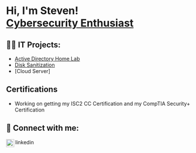<h1>Hi, I'm Steven! <br/> <a href="https://www.linkedin.com/in/steven-mercado/">Cybersecurity Enthusiast</a>

<h2>👨‍💻 IT Projects:</h2>

  - [Active Directory Home Lab](https://github.com/joshmadakor1/Algorithms-Practice)
  - [Disk Sanitization](https://github.com/MSMercado/Disk-Sanitization)
  - [Cloud Server]

<h2> Certifications </h2>

  - Working on getting my ISC2 CC Certification and my CompTIA Security+ Certification

<h2> 🤳 Connect with me:</h2>
<img align="left" alt="JoshMadakor | LinkedIn" width="22px" src="https://cdn.jsdelivr.net/npm/simple-icons@v3/icons/linkedin.svg" />linkedin

[linkedin]: https://www.linkedin.com/in/steven-mercado/

<!--
**joshmadakor1/joshmadakor1** is a ✨ _special_ ✨ repository because its `README.md` (this file) appears on your GitHub profile.

Here are some ideas to get you started:

- 🔭 I’m currently working on ...
- 🌱 I’m currently learning ...
- 👯 I’m looking to collaborate on ...
- 🤔 I’m looking for help with ...
- 💬 Ask me about ...
- 📫 How to reach me: ...
- 😄 Pronouns: ...
- ⚡ Fun fact: ...
-->
